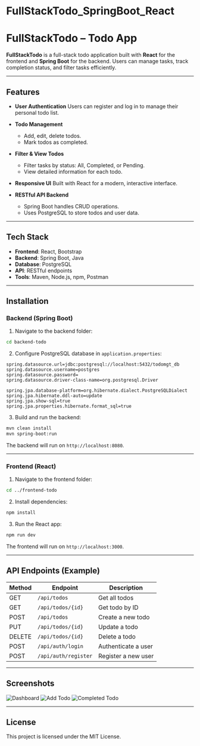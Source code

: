 # FullStackTodo_SpringBoot_React

# FullStackTodo – Todo App

**FullStackTodo** is a full-stack todo application built with **React** for the frontend and **Spring Boot** for the backend. Users can manage tasks, track completion status, and filter tasks efficiently.

---

## Features

* **User Authentication**
  Users can register and log in to manage their personal todo list.

* **Todo Management**

  * Add, edit, delete todos.
  * Mark todos as completed.

* **Filter & View Todos**

  * Filter tasks by status: All, Completed, or Pending.
  * View detailed information for each todo.

* **Responsive UI**
  Built with React for a modern, interactive interface.

* **RESTful API Backend**

  * Spring Boot handles CRUD operations.
  * Uses PostgreSQL to store todos and user data.

---

## Tech Stack

* **Frontend**: React, Bootstrap
* **Backend**: Spring Boot, Java
* **Database**: PostgreSQL
* **API**: RESTful endpoints
* **Tools**: Maven, Node.js, npm, Postman

---

## Installation

### Backend (Spring Boot)

1. Navigate to the backend folder:

```bash
cd backend-todo
```

2. Configure PostgreSQL database in `application.properties`:

```properties
spring.datasource.url=jdbc:postgresql://localhost:5432/todomgt_db
spring.datasource.username=postgres
spring.datasource.password=
spring.datasource.driver-class-name=org.postgresql.Driver

spring.jpa.database-platform=org.hibernate.dialect.PostgreSQLDialect
spring.jpa.hibernate.ddl-auto=update
spring.jpa.show-sql=true
spring.jpa.properties.hibernate.format_sql=true
```

3. Build and run the backend:

```bash
mvn clean install
mvn spring-boot:run
```

The backend will run on `http://localhost:8080`.

---

### Frontend (React)

1. Navigate to the frontend folder:

```bash
cd ../frontend-todo
```

2. Install dependencies:

```bash
npm install
```

3. Run the React app:

```bash
npm run dev
```

The frontend will run on `http://localhost:3000`.

---

## API Endpoints (Example)

| Method | Endpoint             | Description         |
| ------ | -------------------- | ------------------- |
| GET    | `/api/todos`         | Get all todos       |
| GET    | `/api/todos/{id}`    | Get todo by ID      |
| POST   | `/api/todos`         | Create a new todo   |
| PUT    | `/api/todos/{id}`    | Update a todo       |
| DELETE | `/api/todos/{id}`    | Delete a todo       |
| POST   | `/api/auth/login`    | Authenticate a user |
| POST   | `/api/auth/register` | Register a new user |

---

## Screenshots

![Dashboard](pic/dashboard.png)
![Add Todo](pic/add-todo.png)
![Completed Todo](pic/completed-todo.png)

---

## License

This project is licensed under the MIT License.


